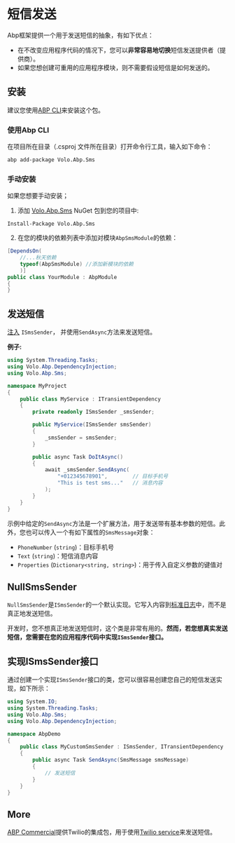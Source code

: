 # 短信发送

Abp框架提供一个用于发送短信的抽象，有如下优点：

- 在不改变应用程序代码的情况下，您可以**非常容易地切换**短信发送提供者（提供商）。
- 如果您想创建可重用的应用程序模块，则不需要假设短信是如何发送的。

## 安装

建议您使用[ABP CLI](CLI.md)来安装这个包。

### 使用Abp CLI

在项目所在目录（.csproj 文件所在目录）打开命令行工具，输入如下命令：

```bash
abp add-package Volo.Abp.Sms
```

### 手动安装

如果您想要手动安装；

1. 添加 [Volo.Abp.Sms](https://www.nuget.org/packages/Volo.Abp.Sms) NuGet 包到您的项目中:

```
Install-Package Volo.Abp.Sms
```

2. 在您的模块的依赖列表中添加对模块`AbpSmsModule`的依赖：

```csharp
[DependsOn(
    //...秋天依赖
    typeof(AbpSmsModule) //添加新模块的依赖
    )]
public class YourModule : AbpModule
{
}
```

## 发送短信

[注入](Dependency-Injection.md) `ISmsSender`， 并使用`SendAsync`方法来发送短信。

**例子:**

```csharp
using System.Threading.Tasks;
using Volo.Abp.DependencyInjection;
using Volo.Abp.Sms;

namespace MyProject
{
    public class MyService : ITransientDependency
    {
        private readonly ISmsSender _smsSender;

        public MyService(ISmsSender smsSender)
        {
            _smsSender = smsSender;
        }

        public async Task DoItAsync()
        {
            await _smsSender.SendAsync(
                "+012345678901",        // 目标手机号
                "This is test sms..."   // 消息内容
            );
        }
    }
}
```

示例中给定的`SendAsync`方法是一个扩展方法，用于发送带有基本参数的短信。此外，您也可以传入一个有如下属性的`SmsMessage`对象：

- `PhoneNumber` (`string`)：目标手机号
- `Text` (`string`)：短信消息内容
- `Properties` (`Dictionary<string, string>`)：用于传入自定义参数的键值对

## NullSmsSender

`NullSmsSender`是`ISmsSender`的一个默认实现。它写入内容到[标准日志](Logging.md)中，而不是真正地发送短信。

开发时，您不想真正地发送短信时，这个类是非常有用的。**然而，若您想真实发送短信，您需要在您的应用程序代码中实现`ISmsSender`接口。**

## 实现ISmsSender接口

通过创建一个实现`ISmsSender`接口的类，您可以很容易创建您自己的短信发送实现，如下所示：

```csharp
using System.IO;
using System.Threading.Tasks;
using Volo.Abp.Sms;
using Volo.Abp.DependencyInjection;

namespace AbpDemo
{
    public class MyCustomSmsSender : ISmsSender, ITransientDependency
    {
        public async Task SendAsync(SmsMessage smsMessage)
        {
            // 发送短信
        }
    }
}
```

## More

[ABP Commercial](https://commercial.abp.io/)提供Twilio的集成包，用于使用[Twilio service](https://docs.abp.io/en/commercial/latest/modules/twilio-sms)来发送短信。
